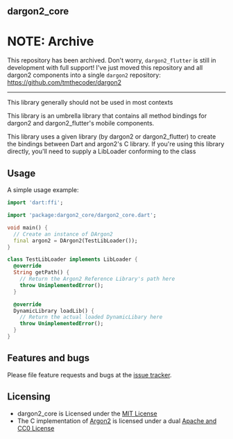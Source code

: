 ## dargon2_core

# NOTE: Archive

This repository has been archived. Don't worry, `dargon2_flutter` is still in development with full support! I've just moved this repository and all dargon2 components into a single `dargon2` repository: https://github.com/tmthecoder/dargon2

---

This library generally should not be used in most contexts

This library is an umbrella library that contains all method bindings for dargon2 and dargon2_flutter's mobile components.

This library uses a given library (by dargon2 or dargon2_flutter) to create the bindings between Dart and argon2's C library. If you're using this library directly, you'll need to supply a LibLoader conforming to the class

## Usage

A simple usage example:

```dart
import 'dart:ffi';

import 'package:dargon2_core/dargon2_core.dart';

void main() {
  // Create an instance of DArgon2
  final argon2 = DArgon2(TestLibLoader());
}

class TestLibLoader implements LibLoader {
  @override
  String getPath() {
    // Return the Argon2 Reference Library's path here
    throw UnimplementedError();
  }

  @override
  DynamicLibrary loadLib() {
    // Return the actual loaded DynamicLibary here
    throw UnimplementedError();
  }
}
```

## Features and bugs

Please file feature requests and bugs at the [issue tracker].

[issue tracker]: https://github.com/tmthecoder/dargon2_core/issues

## Licensing

- dargon2_core is Licensed under the [MIT License]
- The C implementation of [Argon2] is licensed under a dual [Apache and CC0 License]

[MIT License]: https://github.com/tmthecoder/dargon2_core/blob/main/LICENSE

[Argon2]: https://github.com/P-H-C/phc-winner-argon2

[Apache and CC0 License]: https://github.com/P-H-C/phc-winner-argon2/blob/master/LICENSE
